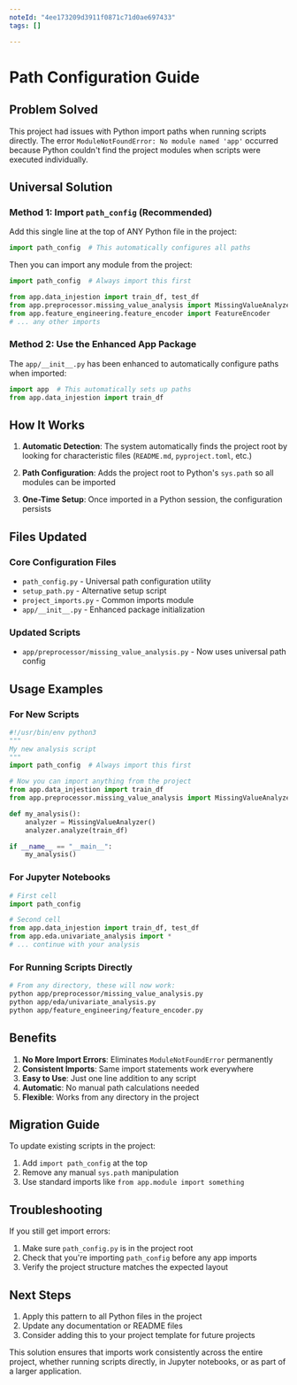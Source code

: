 ```yaml
---
noteId: "4ee173209d3911f0871c71d0ae697433"
tags: []

---
```


# Path Configuration Guide

## Problem Solved

This project had issues with Python import paths when running scripts directly. The error `ModuleNotFoundError: No module named 'app'` occurred because Python couldn't find the project modules when scripts were executed individually.

## Universal Solution

### Method 1: Import `path_config` (Recommended)

Add this single line at the top of ANY Python file in the project:

```python
import path_config  # This automatically configures all paths
```

Then you can import any module from the project:

```python
import path_config  # Always import this first

from app.data_injestion import train_df, test_df
from app.preprocessor.missing_value_analysis import MissingValueAnalyzer
from app.feature_engineering.feature_encoder import FeatureEncoder
# ... any other imports
```

### Method 2: Use the Enhanced App Package

The `app/__init__.py` has been enhanced to automatically configure paths when imported:

```python
import app  # This automatically sets up paths
from app.data_injestion import train_df
```

## How It Works

1. **Automatic Detection**: The system automatically finds the project root by looking for characteristic files (`README.md`, `pyproject.toml`, etc.)

2. **Path Configuration**: Adds the project root to Python's `sys.path` so all modules can be imported

3. **One-Time Setup**: Once imported in a Python session, the configuration persists

## Files Updated

### Core Configuration Files

- `path_config.py` - Universal path configuration utility
- `setup_path.py` - Alternative setup script
- `project_imports.py` - Common imports module
- `app/__init__.py` - Enhanced package initialization

### Updated Scripts

- `app/preprocessor/missing_value_analysis.py` - Now uses universal path config

## Usage Examples

### For New Scripts

```python
#!/usr/bin/env python3
"""
My new analysis script
"""
import path_config  # Always import this first

# Now you can import anything from the project
from app.data_injestion import train_df
from app.preprocessor.missing_value_analysis import MissingValueAnalyzer

def my_analysis():
    analyzer = MissingValueAnalyzer()
    analyzer.analyze(train_df)

if __name__ == "__main__":
    my_analysis()
```

### For Jupyter Notebooks

```python
# First cell
import path_config

# Second cell
from app.data_injestion import train_df, test_df
from app.eda.univariate_analysis import *
# ... continue with your analysis
```

### For Running Scripts Directly

```bash
# From any directory, these will now work:
python app/preprocessor/missing_value_analysis.py
python app/eda/univariate_analysis.py
python app/feature_engineering/feature_encoder.py
```

## Benefits

1. **No More Import Errors**: Eliminates `ModuleNotFoundError` permanently
2. **Consistent Imports**: Same import statements work everywhere
3. **Easy to Use**: Just one line addition to any script
4. **Automatic**: No manual path calculations needed
5. **Flexible**: Works from any directory in the project

## Migration Guide

To update existing scripts in the project:

1. Add `import path_config` at the top
2. Remove any manual `sys.path` manipulation
3. Use standard imports like `from app.module import something`

## Troubleshooting

If you still get import errors:

1. Make sure `path_config.py` is in the project root
2. Check that you're importing `path_config` before any app imports
3. Verify the project structure matches the expected layout

## Next Steps

1. Apply this pattern to all Python files in the project
2. Update any documentation or README files
3. Consider adding this to your project template for future projects

This solution ensures that imports work consistently across the entire project, whether running scripts directly, in Jupyter notebooks, or as part of a larger application.
